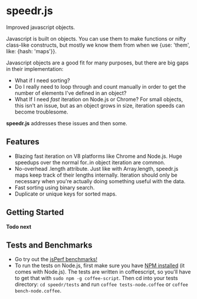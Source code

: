 speedr.js
====
Improved javascript objects.

Javascript is built on objects.  You can use them to make functions or nifty class-like constructs, but mostly we know them from when we {use: 'them', like: {hash: 'maps'}}.

Javascript objects are a good fit for many purposes, but there are big gaps in their implementation:

* What if I need sorting?
* Do I really need to loop through and count manually in order to get the number of elements I've defined in an object?
* What If I need *fast* iteration on Node.js or Chrome?  For small objects, this isn't an issue, but as an object grows in size, iteration speeds can become troublesome.

**speedr.js** addresses these issues and then some.  

Features
----
* Blazing fast iteration on V8 platforms like Chrome and Node.js.  Huge speedups over the normal for..in object iteration are common.
* No-overhead .length attribute.  Just like with Array.length, speedr.js maps keep track of their lengths internally.  Iteration should only be necessary when you're actually doing something useful with the data.
* Fast sorting using binary search.
* Duplicate or unique keys for sorted maps.

Getting Started
----
**Todo next**

Tests and Benchmarks
----
* Go try out the [jsPerf benchmarks!](http://jsperf.com/speedr-js-vs-normal-object-iteration/2)
* To run the tests on Node.js, first make sure you have [NPM installed](http://nodejs.org/#download) (it comes with Node.js).  The tests are written in coffeescript, so you'll have to get that with ```sudo npm -g coffee-script```.  Then cd into your tests directory: ```cd speedr/tests``` and run ```coffee tests-node.coffee``` or ```coffee bench-node.coffee```.